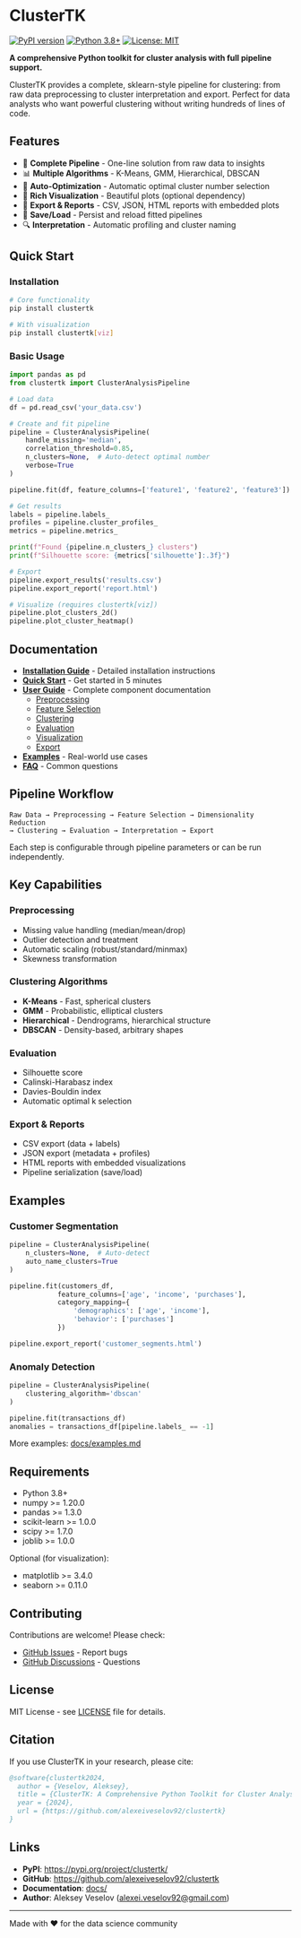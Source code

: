 # ClusterTK

[![PyPI version](https://badge.fury.io/py/clustertk.svg)](https://pypi.org/project/clustertk/)
[![Python 3.8+](https://img.shields.io/badge/python-3.8+-blue.svg)](https://www.python.org/downloads/)
[![License: MIT](https://img.shields.io/badge/License-MIT-yellow.svg)](https://opensource.org/licenses/MIT)

**A comprehensive Python toolkit for cluster analysis with full pipeline support.**

ClusterTK provides a complete, sklearn-style pipeline for clustering: from raw data preprocessing to cluster interpretation and export. Perfect for data analysts who want powerful clustering without writing hundreds of lines of code.

## Features

- 🔄 **Complete Pipeline** - One-line solution from raw data to insights
- 📊 **Multiple Algorithms** - K-Means, GMM, Hierarchical, DBSCAN
- 🎯 **Auto-Optimization** - Automatic optimal cluster number selection  
- 🎨 **Rich Visualization** - Beautiful plots (optional dependency)
- 📁 **Export & Reports** - CSV, JSON, HTML reports with embedded plots
- 💾 **Save/Load** - Persist and reload fitted pipelines
- 🔍 **Interpretation** - Automatic profiling and cluster naming

## Quick Start

### Installation

```bash
# Core functionality
pip install clustertk

# With visualization
pip install clustertk[viz]
```

### Basic Usage

```python
import pandas as pd
from clustertk import ClusterAnalysisPipeline

# Load data
df = pd.read_csv('your_data.csv')

# Create and fit pipeline
pipeline = ClusterAnalysisPipeline(
    handle_missing='median',
    correlation_threshold=0.85,
    n_clusters=None,  # Auto-detect optimal number
    verbose=True
)

pipeline.fit(df, feature_columns=['feature1', 'feature2', 'feature3'])

# Get results
labels = pipeline.labels_
profiles = pipeline.cluster_profiles_
metrics = pipeline.metrics_

print(f"Found {pipeline.n_clusters_} clusters")
print(f"Silhouette score: {metrics['silhouette']:.3f}")

# Export
pipeline.export_results('results.csv')
pipeline.export_report('report.html')

# Visualize (requires clustertk[viz])
pipeline.plot_clusters_2d()
pipeline.plot_cluster_heatmap()
```

## Documentation

- **[Installation Guide](docs/installation.md)** - Detailed installation instructions
- **[Quick Start](docs/quickstart.md)** - Get started in 5 minutes
- **[User Guide](docs/user_guide/README.md)** - Complete component documentation
  - [Preprocessing](docs/user_guide/preprocessing.md)
  - [Feature Selection](docs/user_guide/feature_selection.md)
  - [Clustering](docs/user_guide/clustering.md)
  - [Evaluation](docs/user_guide/evaluation.md)
  - [Visualization](docs/user_guide/visualization.md)
  - [Export](docs/user_guide/export.md)
- **[Examples](docs/examples.md)** - Real-world use cases
- **[FAQ](docs/faq.md)** - Common questions

## Pipeline Workflow

```
Raw Data → Preprocessing → Feature Selection → Dimensionality Reduction
→ Clustering → Evaluation → Interpretation → Export
```

Each step is configurable through pipeline parameters or can be run independently.

## Key Capabilities

### Preprocessing
- Missing value handling (median/mean/drop)
- Outlier detection and treatment
- Automatic scaling (robust/standard/minmax)
- Skewness transformation

### Clustering Algorithms
- **K-Means** - Fast, spherical clusters
- **GMM** - Probabilistic, elliptical clusters
- **Hierarchical** - Dendrograms, hierarchical structure
- **DBSCAN** - Density-based, arbitrary shapes

### Evaluation
- Silhouette score
- Calinski-Harabasz index
- Davies-Bouldin index
- Automatic optimal k selection

### Export & Reports
- CSV export (data + labels)
- JSON export (metadata + profiles)
- HTML reports with embedded visualizations
- Pipeline serialization (save/load)

## Examples

### Customer Segmentation

```python
pipeline = ClusterAnalysisPipeline(
    n_clusters=None,  # Auto-detect
    auto_name_clusters=True
)

pipeline.fit(customers_df,
            feature_columns=['age', 'income', 'purchases'],
            category_mapping={
                'demographics': ['age', 'income'],
                'behavior': ['purchases']
            })

pipeline.export_report('customer_segments.html')
```

### Anomaly Detection

```python
pipeline = ClusterAnalysisPipeline(
    clustering_algorithm='dbscan'
)

pipeline.fit(transactions_df)
anomalies = transactions_df[pipeline.labels_ == -1]
```

More examples: [docs/examples.md](docs/examples.md)

## Requirements

- Python 3.8+
- numpy >= 1.20.0
- pandas >= 1.3.0
- scikit-learn >= 1.0.0
- scipy >= 1.7.0
- joblib >= 1.0.0

Optional (for visualization):
- matplotlib >= 3.4.0
- seaborn >= 0.11.0

## Contributing

Contributions are welcome! Please check:
- [GitHub Issues](https://github.com/alexeiveselov92/clustertk/issues) - Report bugs
- [GitHub Discussions](https://github.com/alexeiveselov92/clustertk/discussions) - Questions

## License

MIT License - see [LICENSE](LICENSE) file for details.

## Citation

If you use ClusterTK in your research, please cite:

```bibtex
@software{clustertk2024,
  author = {Veselov, Aleksey},
  title = {ClusterTK: A Comprehensive Python Toolkit for Cluster Analysis},
  year = {2024},
  url = {https://github.com/alexeiveselov92/clustertk}
}
```

## Links

- **PyPI**: https://pypi.org/project/clustertk/
- **GitHub**: https://github.com/alexeiveselov92/clustertk
- **Documentation**: [docs/](docs/)
- **Author**: Aleksey Veselov (alexei.veselov92@gmail.com)

---

Made with ❤️ for the data science community
